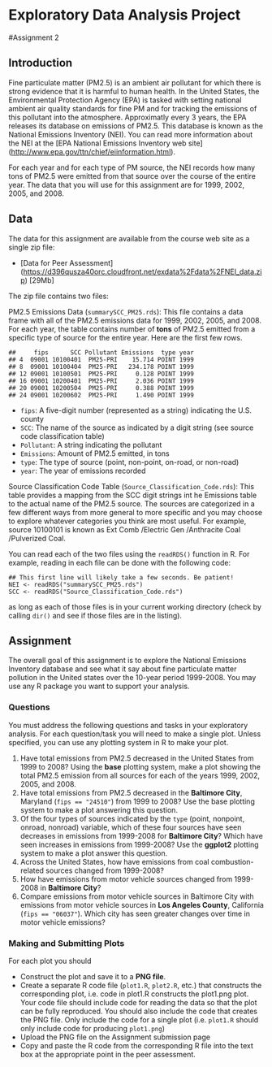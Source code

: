 Exploratory Data Analysis Project
========================================================

#Assignment 2

Introduction
-------------

Fine particulate matter (PM2.5) is an ambient air pollutant for which there is strong evidence that it is harmful to human health. In the United States, the Environmental Protection Agency (EPA) is tasked with setting national ambient air quality standards for fine PM and for tracking the emissions of this pollutant into the atmosphere. Approximatly every 3 years, the EPA releases its database on emissions of PM2.5. This database is known as the National Emissions Inventory (NEI). You can read more information about the NEI at the [EPA National Emissions Inventory web site] (http://www.epa.gov/ttn/chief/eiinformation.html).

For each year and for each type of PM source, the NEI records how many tons of PM2.5 were emitted from that source over the course of the entire year. The data that you will use for this assignment are for 1999, 2002, 2005, and 2008.

Data
---------

The data for this assignment are available from the course web site as a single zip file:

* [Data for Peer Assessment] (https://d396qusza40orc.cloudfront.net/exdata%2Fdata%2FNEI_data.zip) [29Mb]

The zip file contains two files:

PM2.5 Emissions Data (``summarySCC_PM25.rds``): This file contains a data frame with all of the PM2.5 emissions data for 1999, 2002, 2005, and 2008. For each year, the table contains number of **tons** of PM2.5 emitted from a specific type of source for the entire year. Here are the first few rows.


```
##     fips      SCC Pollutant Emissions  type year
## 4  09001 10100401  PM25-PRI    15.714 POINT 1999
## 8  09001 10100404  PM25-PRI   234.178 POINT 1999
## 12 09001 10100501  PM25-PRI     0.128 POINT 1999
## 16 09001 10200401  PM25-PRI     2.036 POINT 1999
## 20 09001 10200504  PM25-PRI     0.388 POINT 1999
## 24 09001 10200602  PM25-PRI     1.490 POINT 1999
```


* ``fips``: A five-digit number (represented as a string) indicating the U.S. county
* ``SCC``: The name of the source as indicated by a digit string (see source code classification table)
* ``Pollutant``: A string indicating the pollutant
* ``Emissions``: Amount of PM2.5 emitted, in tons
* ``type``: The type of source (point, non-point, on-road, or non-road)
* ``year``: The year of emissions recorded

Source Classification Code Table (``Source_Classification_Code.rds``): This table provides a mapping from the SCC digit strings int he Emissions table to the actual name of the PM2.5 source. The sources are categorized in a few different ways from more general to more specific and you may choose to explore whatever categories you think are most useful. For example, source 10100101 is known as Ext Comb /Electric Gen /Anthracite Coal /Pulverized Coal.

You can read each of the two files using the ``readRDS()`` function in R. For example, reading in each file can be done with the following code:


```
## This first line will likely take a few seconds. Be patient!
NEI <- readRDS("summarySCC_PM25.rds")
SCC <- readRDS("Source_Classification_Code.rds")
```


as long as each of those files is in your current working directory (check by calling ``dir()`` and see if those files are in the listing).

Assignment
---------------

The overall goal of this assignment is to explore the National Emissions Inventory database and see what it say about fine particulate matter pollution in the United states over the 10-year period 1999-2008. You may use any R package you want to support your analysis.

### Questions

You must address the following questions and tasks in your exploratory analysis. For each question/task you will need to make a single plot. Unless specified, you can use any plotting system in R to make your plot.

1. Have total emissions from PM2.5 decreased in the United States from 1999 to 2008? Using the **base** plotting system, make a plot showing the total PM2.5 emission from all sources for each of the years 1999, 2002, 2005, and 2008.
2. Have total emissions from PM2.5 decreased in the **Baltimore City**, Maryland (``fips == "24510"``) from 1999 to 2008? Use the base plotting system to make a plot answering this question.
3. Of the four types of sources indicated by the ``type`` (point, nonpoint, onroad, nonroad) variable, which of these four sources have seen decreases in emissions from 1999-2008 for **Baltimore City**? Which have seen increases in emissions from 1999-2008? Use the **ggplot2** plotting system to make a plot answer this question.
4. Across the United States, how have emissions from coal combustion-related sources changed from 1999-2008?
5. How have emissions from motor vehicle sources changed from 1999-2008 in **Baltimore City**?
6. Compare emissions from motor vehicle sources in Baltimore City with emissions from motor vehicle sources in **Los Angeles County**, California (``fips == "06037"``). Which city has seen greater changes over time in motor vehicle emissions?

### Making and Submitting Plots

For each plot you should

* Construct the plot and save it to a **PNG file**.
* Create a separate R code file (``plot1.R``, ``plot2.R``, etc.) that constructs the corresponding plot, i.e. code in plot1.R constructs the plot1.png plot. Your code file should include code for reading the data so that the plot can be fully reproduced. You should also include the code that creates the PNG file. Only include the code for a single plot (i.e. ``plot1.R`` should only include code for producing ``plot1.png``)
* Upload the PNG file on the Assignment submission page
* Copy and paste the R code from the corresponding R file into the text box at the appropriate point in the peer assessment.